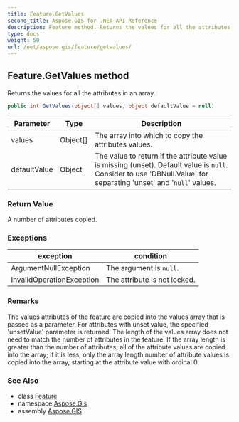 ```yaml
---
title: Feature.GetValues
second_title: Aspose.GIS for .NET API Reference
description: Feature method. Returns the values for all the attributes in an array.
type: docs
weight: 50
url: /net/aspose.gis/feature/getvalues/
---
```

## Feature.GetValues method

Returns the values for all the attributes in an array.

```csharp
public int GetValues(object[] values, object defaultValue = null)
```

| Parameter | Type | Description |
| --- | --- | --- |
| values | Object[] | The array into which to copy the attributes values. |
| defaultValue | Object | The value to return if the attribute value is missing (unset). Default value is `null`. Consider to use 'DBNull.Value' for separating 'unset' and '`null`' values. |

### Return Value

A number of attributes copied.

### Exceptions

| exception | condition |
| --- | --- |
| ArgumentNullException | The argument is `null`. |
| InvalidOperationException | The attribute is not locked. |

### Remarks

The values attributes of the feature are copied into the values array that is passed as a parameter. For attributes with unset value, the specified 'unsetValue' parameter is returned.  The length of the values array does not need to match the number of attributes in the feature. If the array length is greater than the number of attributes, all of the attribute values are copied into the array; if it is less, only the array length number of attribute values is copied into the array, starting at the attribute value with ordinal 0.

### See Also

* class [Feature](../)
* namespace [Aspose.Gis](../../feature/)
* assembly [Aspose.GIS](../../../)


